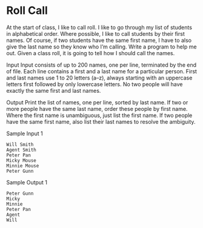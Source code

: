 # Roll Call
At the start of class, I like to call roll. I like to go through my list of students in alphabetical order. Where possible, I like to call students by their first names. Of course, if two students have the same first name, I have to also give the last name so they know who I’m calling. Write a program to help me out. Given a class roll, it is going to tell how I should call the names.

Input
Input consists of up to 200 names, one per line, terminated by the end of file. Each line contains a first and a last name for a particular person. First and last names use 1 to 20 letters (a–z), always starting with an uppercase letters first followed by only lowercase letters. No two people will have exactly the same first and last names.

Output
Print the list of names, one per line, sorted by last name. If two or more people have the same last name, order these people by first name. Where the first name is unambiguous, just list the first name. If two people have the same first name, also list their last names to resolve the ambiguity.

Sample Input 1
```
Will Smith
Agent Smith
Peter Pan
Micky Mouse
Minnie Mouse
Peter Gunn
```

Sample Output 1
```
Peter Gunn
Micky
Minnie
Peter Pan
Agent
Will
```
